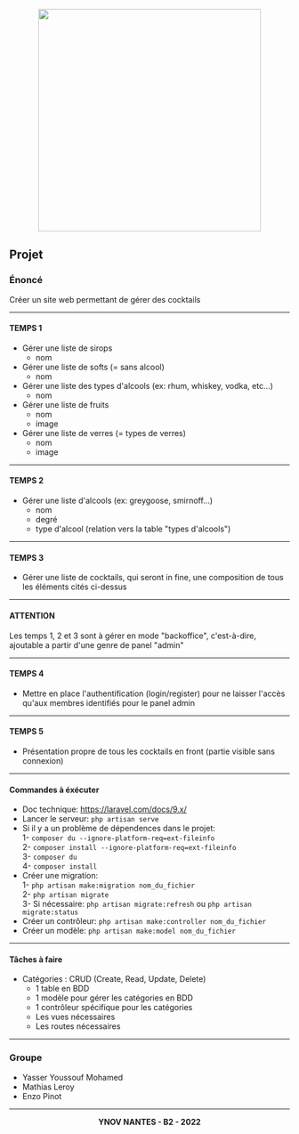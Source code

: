 <p align="center"><a href="https://laravel.com" target="_blank"><img src="https://raw.githubusercontent.com/laravel/art/master/logo-lockup/5%20SVG/2%20CMYK/1%20Full%20Color/laravel-logolockup-cmyk-red.svg" width="400"></a></p>


## Projet

### Énoncé

Créer un site web permettant de gérer des cocktails  

---
#### TEMPS 1
- Gérer une liste de sirops
    - nom
- Gérer une liste de softs (= sans alcool)
    - nom
- Gérer une liste des types d'alcools (ex: rhum, whiskey, vodka, etc...)
    - nom
- Gérer une liste de fruits
    - nom
    - image
- Gérer une liste de verres (= types de verres)
    - nom
    - image

---
#### TEMPS 2
- Gérer une liste d'alcools (ex: greygoose, smirnoff...)
    - nom
    - degré
    - type d'alcool (relation vers la table "types d'alcools")

---
#### TEMPS 3
- Gérer une liste de cocktails, qui seront in fine, une composition de tous les éléments cités ci-dessus

---
#### ATTENTION 
Les temps 1, 2 et 3 sont à gérer en mode "backoffice", c'est-à-dire, ajoutable a partir d'une genre de panel "admin"

---
#### TEMPS 4
- Mettre en place l'authentification (login/register) pour ne laisser l'accès qu'aux membres identifiés pour le panel admin

---
#### TEMPS 5
- Présentation propre de tous les cocktails en front (partie visible sans connexion)

---
#### Commandes à éxécuter
- Doc technique: https://laravel.com/docs/9.x/
- Lancer le serveur: `php artisan serve`
- Si il y a un problème de dépendences dans le projet:</br>
    1- `composer du --ignore-platform-req=ext-fileinfo`</br>
    2- `composer install --ignore-platform-req=ext-fileinfo`</br>
    3- `composer du`</br>
    4- `composer install`
- Créer une migration: </br>
    1- `php artisan make:migration nom_du_fichier`</br>
    2- `php artisan migrate`</br>
    3- Si nécessaire: `php artisan migrate:refresh` ou `php artisan migrate:status`
- Créer un contrôleur: `php artisan make:controller nom_du_fichier`
- Créer un modèle: `php artisan make:model nom_du_fichier`

---
#### Tâches à faire
- Catégories : CRUD (Create, Read, Update, Delete)
    - 1 table en BDD
    - 1 modèle pour gérer les catégories en BDD
    - 1 contrôleur spécifique pour les catégories
    - Les vues nécessaires
    - Les routes nécessaires

---
### Groupe
- Yasser Youssouf Mohamed 
- Mathias Leroy  
- Enzo Pinot

---
<p align="center">
    <strong> YNOV NANTES - B2 - 2022</strong>
</p>

